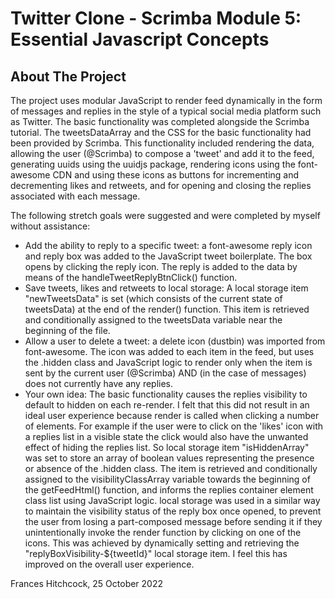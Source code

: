 # Twitter Clone - Scrimba Module 5: Essential Javascript Concepts 

## About The Project

The project uses modular JavaScript to render feed dynamically in the form of messages and replies in the style of a typical social media platform such as Twitter. The basic functionality was completed alongside the Scrimba tutorial. The tweetsDataArray and the CSS for the basic functionality had been provided by Scrimba. This functionality included rendering the data, allowing the user (@Scrimba) to compose a 'tweet' and add it to the feed, generating uuids using the uuidjs package, rendering icons using the font-awesome CDN and using these icons as buttons for incrementing and decrementing likes and retweets, and for opening and closing the replies associated with each message.

The following stretch goals were suggested and were completed by myself without assistance:

- Add the ability to reply to a specific tweet: a font-awesome reply icon and reply box was added to the JavaScript tweet boilerplate. The box opens by clicking the reply icon. The reply is added to the data by means of the handleTweetReplyBtnClick() function.
- Save tweets, likes and retweets to local storage: A local storage item "newTweetsData" is set (which consists of the current state of tweetsData) at the end of the render() function. This item is retrieved and conditionally assigned to the tweetsData variable near the beginning of the file. 
- Allow a user to delete a tweet: a delete icon (dustbin) was imported from font-awesome. The icon was added to each item in the feed, but uses the .hidden class and JavaScript logic to render only when the item is sent by the current user (@Scrimba) AND (in the case of messages) does not currently have any replies.
- Your own idea: The basic functionality causes the replies visibility to default to hidden on each re-render. I felt that this did not result in an ideal user experience because render is called when clicking a number of elements. For example if the user were to click on the 'likes' icon with a replies list in a visible state the click would also have the unwanted effect of hiding the replies list. So local storage item "isHiddenArray" was set to store an array of boolean values representing the presence or absence of the .hidden class. The item is retrieved and conditionally assigned to the visibilityClassArray variable towards the beginning of the getFeedHtml() function, and informs the replies container element class list using JavaScript logic. local storage was used in a similar way to maintain the visibility status of the reply box once opened, to prevent the user from losing a part-composed message before sending it if they unintentionally invoke the render function by clicking on one of the icons. This was achieved by dynamically setting and retrieving the "replyBoxVisibility-${tweetId}" local storage item. I feel this has improved on the overall user experience.

Frances Hitchcock, 25 October 2022
